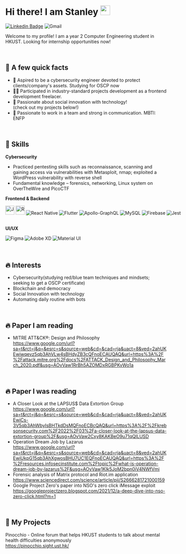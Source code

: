 # Hi there! I am Stanley <img src="https://emojis.slackmojis.com/emojis/images/1531849430/4246/blob-sunglasses.gif?1531849430" width="30"/>

[![Linkedin Badge](https://img.shields.io/badge/linkedin-%230077B5.svg?style=for-the-badge&logo=linkedin&logoColor=white)](https://www.linkedin.com/in/stanleychan0010/)
<img alt="Gmail" src="https://img.shields.io/badge/Gmail-D14836?style=for-the-badge&logo=gmail&logoColor=white" />

Welcome to my profile! I am a year 2 Computer Engineering student in HKUST. Looking for internship opportunities now! 

<br>

## 📌 A few quick facts

- 📗 Aspired to be a cybersecurity engineer devoted to protect clients/company's assets. Studying for OSCP now
- 🧑‍💻 Participated in industry-standard projects development as a frontend development freelacer.
- 💙 Passionate about social innovation with technology!
  <br>\(check out my projects below!\)
- 🌸 Passionate to work in a team and strong in communication. MBTI: ENFP

<br>

## 💫 Skills

**Cybersecurity**
- Practiced pentesting skills such as reconnaissance, scanning and gaining access via vulnerabilities with Metasploit, nmap; exploited a WordPress vulnerability with reverse shell
- Fundamental knowledge – forensics, networking, Linux system on OverTheWire and PicoCTF

**Frontend & Backend**
<div style="white-space:nowrap;">
<img alt="JavaScript badge" src="https://img.shields.io/badge/javascript%20-%23F7DF1E.svg?&style=for-the-badge&logo=javascript&logoColor=black" height=28/>
<img alt="React badge" src="https://img.shields.io/badge/react%20-%2361DAFB.svg?&style=for-the-badge&logo=react&logoColor=black" height=28/>
<img alt="React Native" src="https://img.shields.io/badge/react_native-%2320232a.svg?style=for-the-badge&logo=react&logoColor=%2361DAFB"/>
<img alt="Flutter" src="https://img.shields.io/badge/Flutter-%2302569B.svg?style=for-the-badge&logo=Flutter&logoColor=white" />
<img alt="Apollo-GraphQL" src="https://img.shields.io/badge/-ApolloGraphQL-311C87?style=for-the-badge&logo=apollo-graphql"/>
<img alt="MySQL" src="https://img.shields.io/badge/mysql-%2300f.svg?style=for-the-badge&logo=mysql&logoColor=white"/>
<img alt="Firebase" src="https://img.shields.io/badge/firebase-%23039BE5.svg?style=for-the-badge&logo=firebase"/>
<img alt="Jest" src="https://img.shields.io/badge/-jest-%23C21325?style=for-the-badge&logo=jest&logoColor=white"/>
</div>
<br>

**UI/UX**
<div style="white-space:nowrap;">
<img alt="Figma" src="https://img.shields.io/badge/figma-%23F24E1E.svg?style=for-the-badge&logo=figma&logoColor=white"/>
<img alt="Adobe XD" src="https://img.shields.io/badge/adobexd-%23FF26BE.svg?style=for-the-badge&logo=adobexd&logoColor=white"/>
<img alt="Material UI" src="https://img.shields.io/badge/materialui-%230081CB.svg?style=for-the-badge&logo=material-ui&logoColor=white"/>
</div>
<br>
<br>

## 🔥 Interests

- Cybersecurity(studying red/blue team techniques and mindsets; seeking to get a OSCP certificate)
- Blockchain and democracy
- Social Innovation with technology
- Automating daily routine with bots

<br>

## 🔥 Paper I am reading
- MITRE ATT&CK®: Design and Philosophy
<br> https://www.google.com/url?sa=t&rct=j&q=&esrc=s&source=web&cd=&cad=rja&uact=8&ved=2ahUKEwiwqevz5qb3AhVLw4sBHdyZB3cQFnoECAUQAQ&url=https%3A%2F%2Fattack.mitre.org%2Fdocs%2FATTACK_Design_and_Philosophy_March_2020.pdf&usg=AOvVaw1RrBh5AZOMDxRGBPKvWo1a

<br>

## 🔥 Paper I was reading
- A Closer Look at the LAPSUS$ Data Extortion Group
<br> https://www.google.com/url?sa=t&rct=j&q=&esrc=s&source=web&cd=&cad=rja&uact=8&ved=2ahUKEwiCs-3V5qb3AhWbyIsBHTkdDsMQFnoECBcQAQ&url=https%3A%2F%2Fkrebsonsecurity.com%2F2022%2F03%2Fa-closer-look-at-the-lapsus-data-extortion-group%2F&usg=AOvVaw2Cxy8KAKBeO9u71qQILUSD
- Operation Dream Job by Lazarus
<br> https://www.google.com/url?sa=t&rct=j&q=&esrc=s&source=web&cd=&cad=rja&uact=8&ved=2ahUKEwiUkpG15qb3AhXgwosBHU7UC1EQFnoECAUQAQ&url=https%3A%2F%2Fresources.infosecinstitute.com%2Ftopic%2Fwhat-is-operation-dream-job-by-lazarus%2F&usg=AOvVaw1Klk5JoM2bpn0iV4NWfVmi
- Forensic analysis of Matrix protocol and Riot.im application
<br> https://www.sciencedirect.com/science/article/pii/S2666281721000159
- Google Project Zero's paper into NSO's zero click iMessage exploit
<br> https://googleprojectzero.blogspot.com/2021/12/a-deep-dive-into-nso-zero-click.html?m=1

<br>

## 💪 My Projects

Pinocchio - Online forum that helps HKUST students to talk about mental health difficulties anonymously
<br> https://pinocchio.sight.ust.hk/
